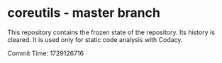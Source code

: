 # coreutils - master branch

This repository contains the frozen state of the repository.
Its history is cleared. It is used only for static code
analysis with Codacy.

Commit Time: 1729126716